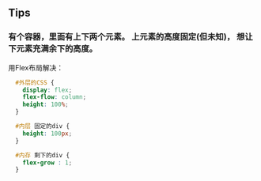 ## Tips

### 有个容器，里面有上下两个元素。 上元素的高度固定(但未知)， 想让下元素充满余下的高度。
用Flex布局解决：
```css
  #外层的CSS {
    display: flex;
    flex-flow: column;
    height: 100%;
  }

  #内层 固定的div {
    height: 100px;
  }

  #内存 剩下的div {
    flex-grow : 1;
  }
```